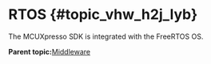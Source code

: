 # RTOS {#topic_vhw_h2j_lyb}

The MCUXpresso SDK is integrated with the FreeRTOS OS.

**Parent topic:**[Middleware](../topics/middleware.md)

